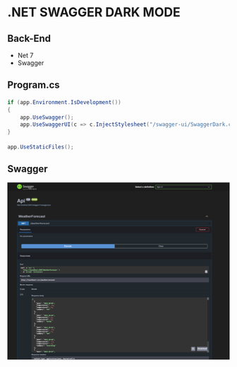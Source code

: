 # .NET SWAGGER DARK MODE

## Back-End

- Net 7
- Swagger

## Program.cs

```c#
if (app.Environment.IsDevelopment())
{
    app.UseSwagger();
    app.UseSwaggerUI(c => c.InjectStylesheet("/swagger-ui/SwaggerDark.css"));
}

app.UseStaticFiles();
```

## Swagger

<img src=".docs/img.png" alt="swagger image"/>
